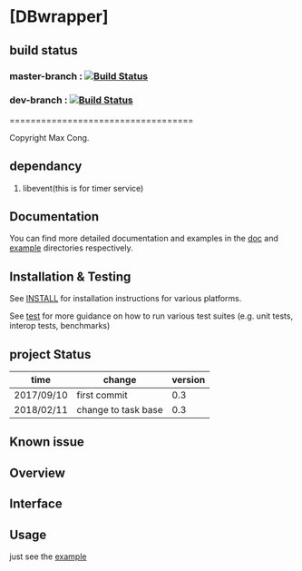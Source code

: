 # [DBwrapper]    
## build status    
### master-branch :  [![Build Status](https://travis-ci.org/maxcong001/DBwrapper.svg?branch=master)](https://travis-ci.org/maxcong001/DBwrapper)    
### dev-branch : [![Build Status](https://travis-ci.org/maxcong001/DBwrapper.svg?branch=dev)](https://travis-ci.org/maxcong001/DBwrapper)    

===================================

Copyright Max Cong.

## dependancy

1. libevent(this is for timer service)


## Documentation

You can find more detailed documentation and examples in the [doc](doc) and [example](example) directories respectively.

## Installation & Testing

See [INSTALL](INSTALL.md) for installation instructions for various platforms.

See [test](test) for more guidance on how to run various test suites (e.g. unit tests, interop tests, benchmarks)

## project Status

| time        | change                                                | version |
|-------------|-------------------------------------------------------|---------|
| 2017/09/10  |first commit                                           | 0.3     |
| 2018/02/11  |change to task base                                    | 0.3     |

## Known issue



## Overview




## Interface





## Usage

just see the [example](example) 




